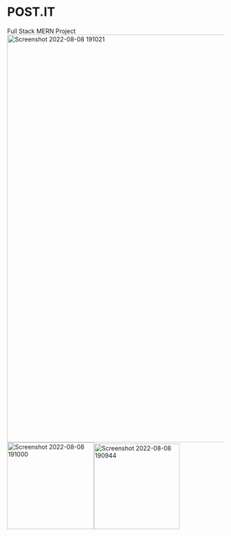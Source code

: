 # POST.IT
Full Stack MERN Project
<img width="948" alt="Screenshot 2022-08-08 191021" src="https://user-images.githubusercontent.com/97010233/184191151-01fbe8d6-2bd1-45bc-acfd-4b63787208bb.png">
<img width="202" alt="Screenshot 2022-08-08 191000" src="https://user-images.githubusercontent.com/97010233/184191159-f579d5a7-2099-4b67-b7c1-208e9a572176.png"><img width="199" alt="Screenshot 2022-08-08 190944" src="https://user-images.githubusercontent.com/97010233/184191169-05a22508-8d79-4879-bbc9-363450378b77.png">

